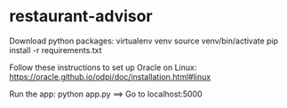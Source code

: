# restaurant-advisor

Download python packages:
virtualenv venv
source venv/bin/activate
pip install -r requirements.txt

Follow these instructions to set up Oracle on Linux:
https://oracle.github.io/odpi/doc/installation.html#linux

Run the app:
python app.py ==> Go to localhost:5000